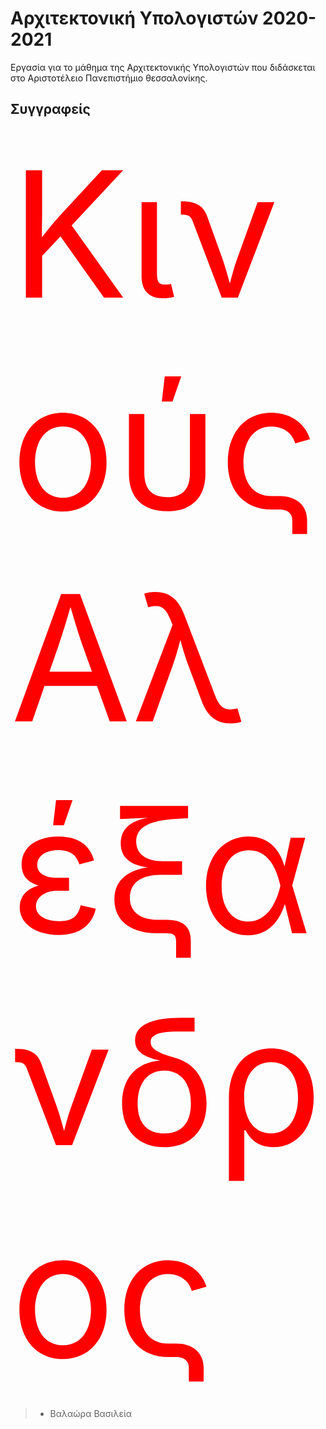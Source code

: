 # Αρχιτεκτονική Υπολογιστών 2020-2021
Εργασία για το μάθημα της Αρχιτεκτονικής Υπολογιστών που διδάσκεται στο Αριστοτέλειο Πανεπιστήμιο θεσσαλονίκης.
## Συγγραφείς
 <span style="color:red; font-size:20em;">Κινούς Αλέξανδρος</span>
>
>- Βαλαώρα Βασιλεία
